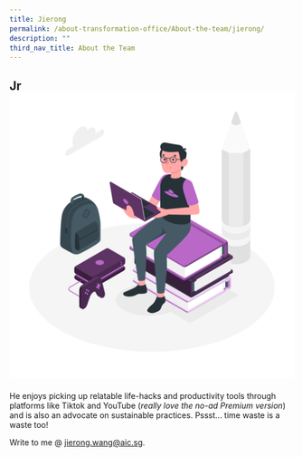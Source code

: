 ```yaml
---
title: Jierong
permalink: /about-transformation-office/About-the-team/jierong/
description: ""
third_nav_title: About the Team
---
```

## Jr ![](/images/Nerd-amico.png)
He enjoys picking up relatable life-hacks and productivity tools through platforms like Tiktok and YouTube (*really love the no-ad Premium version*) and is also an advocate on sustainable practices. Pssst... time waste is a waste too!

Write to me @ jierong.wang@aic.sg.